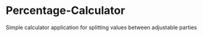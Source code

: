 # Percentage-Calculator
Simple calculator application for splitting values between adjustable parties
